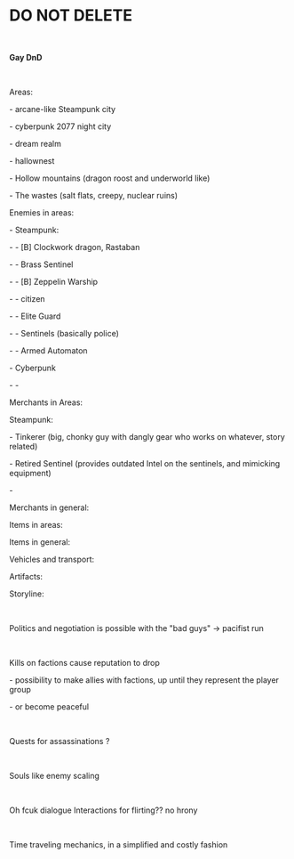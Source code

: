 # DO NOT DELETE

 

**Gay DnD**

 

Areas:

\- arcane-like Steampunk city

\- cyberpunk 2077 night city

\- dream realm

\- hallownest

\- Hollow mountains (dragon roost and underworld like)

\- The wastes (salt flats, creepy, nuclear ruins)

Enemies in areas:

\- Steampunk:

\- - \[B\] Clockwork dragon, Rastaban

\- - Brass Sentinel

\- - \[B\] Zeppelin Warship

\- - citizen

\- - Elite Guard

\- - Sentinels (basically police)

\- - Armed Automaton

\- Cyberpunk

\- -

Merchants in Areas:

Steampunk:

\- Tinkerer (big, chonky guy with dangly gear who works on whatever, story related)

\- Retired Sentinel (provides outdated Intel on the sentinels, and mimicking equipment)

\-

Merchants in general:

Items in areas:

Items in general:

Vehicles and transport:

Artifacts:

Storyline:

 

Politics and negotiation is possible with the \"bad guys\" -\> pacifist run

 

Kills on factions cause reputation to drop

\- possibility to make allies with factions, up until they represent the player group

\- or become peaceful

 

Quests for assassinations ?

 

Souls like enemy scaling

 

Oh fcuk dialogue Interactions for flirting?? no hrony

 

Time traveling mechanics, in a simplified and costly fashion
